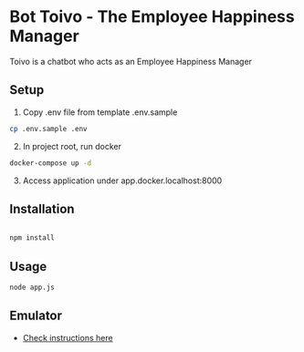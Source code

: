 Bot Toivo - The Employee Happiness Manager
===============================
Toivo is a chatbot who acts as an Employee Happiness Manager


Setup
------
1. Copy .env file from template .env.sample

```bash
cp .env.sample .env

```
2. In project root, run docker

```bash
docker-compose up -d

```
3. Access application under app.docker.localhost:8000

Installation
------

```bash

npm install

```

Usage
------

```bash
node app.js

```

Emulator
------
* <a href="https://github.com/Microsoft/BotFramework-Emulator"> Check instructions here</a>